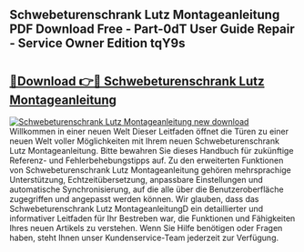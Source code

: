 ## Schwebeturenschrank Lutz Montageanleitung PDF Download Free - Part-0dT User Guide Repair - Service Owner Edition tqY9s

# <h2><a href="http://df8nha.blite.top/?on=Schwebeturenschrank+Lutz+Montageanleitung">🔗Download 👉🔴 Schwebeturenschrank Lutz Montageanleitung</a></h2>

[![Schwebeturenschrank Lutz Montageanleitung new download](https://i.imgur.com/lujVjoI.png)](http://df8nha.blite.top/?on=Schwebeturenschrank+Lutz+Montageanleitung)
Willkommen in einer neuen Welt Dieser Leitfaden öffnet die Türen zu einer neuen Welt voller Möglichkeiten mit Ihrem neuen Schwebeturenschrank Lutz Montageanleitung. Bitte bewahren Sie dieses Handbuch für zukünftige Referenz- und Fehlerbehebungstipps auf. Zu den erweiterten Funktionen von Schwebeturenschrank Lutz Montageanleitung gehören mehrsprachige Unterstützung, Echtzeitübersetzung, anpassbare Einstellungen und automatische Synchronisierung, auf die alle über die Benutzeroberfläche zugegriffen und angepasst werden können. Wir glauben, dass das Schwebeturenschrank Lutz MontageanleitungD ein detaillierter und informativer Leitfaden für Ihr Bestreben war, die Funktionen und Fähigkeiten Ihres neuen Artikels zu verstehen. Wenn Sie Hilfe benötigen oder Fragen haben, steht Ihnen unser Kundenservice-Team jederzeit zur Verfügung.
